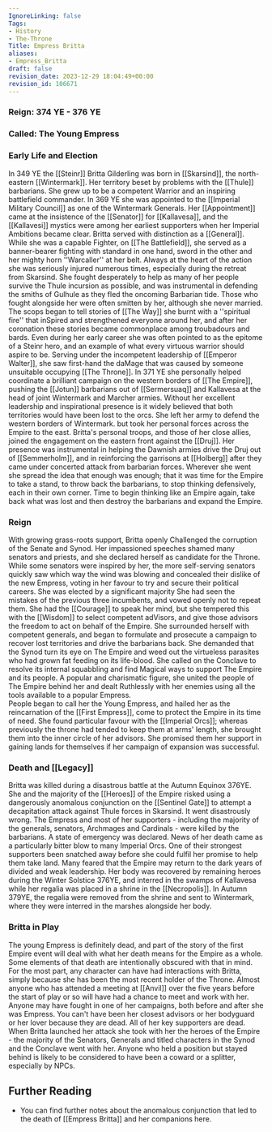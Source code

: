 ```yaml
---
IgnoreLinking: false
Tags:
- History
- The-Throne
Title: Empress Britta
aliases:
- Empress_Britta
draft: false
revision_date: 2023-12-29 18:04:49+00:00
revision_id: 106671
---
```


### Reign: 374 YE - 376 YE
### Called: The Young Empress
### Early Life and Election
In 349 YE the [[Steinr]] Britta Gilderling was born in [[Skarsind]], the north-eastern [[Wintermark]]. Her territory beset by problems with the [[Thule]] barbarians. She grew up to be a competent Warrior and an inspiring battlefield commander. 
In 369 YE she was appointed to the [[Imperial Military Council]] as one of the Wintermark Generals. Her [[Appointment]] came at the insistence of the [[Senator]] for [[Kallavesa]], and the [[Kallavesi]] mystics were among her earliest supporters when her Imperial Ambitions became clear. 
Britta served with distinction as a [[General]]. While she was a capable Fighter, on [[The Battlefield]], she served as a banner-bearer fighting with standard in one hand, sword in the other and her mighty horn ''Warcaller'' at her belt. Always at the heart of the action she was seriously injured numerous times, especially during the retreat from Skarsind. She fought desperately to help as many of her people survive the Thule incursion as possible, and was instrumental in defending the smiths of Gulhule as they fled the oncoming Barbarian tide. 
Those who fought alongside her were often smitten by her, although she never married. The scops began to tell stories of [[The Way]] she burnt with a ''spiritual fire'' that inSpired and strengthened everyone around her, and after her coronation these stories became commonplace among troubadours and bards. Even during her early career she was often pointed to as the epitome of a Steinr hero, and an example of what every virtuous warrior should aspire to be. 
Serving under the incompetent leadership of [[Emperor Walter]], she saw first-hand the daMage that was caused by someone unsuitable occupying [[The Throne]].
In 371 YE she personally helped coordinate a brilliant campaign on the western borders of [[The Empire]], pushing the [[Jotun]] barbarians out of [[Sermersuaq]] and Kallavesa at the head of joint Wintermark and Marcher armies. Without her excellent leadership and inspirational presence is it widely believed that both territories would have been lost to the orcs. She left her army to defend the western borders of Wintermark. but took her personal forces across the Empire to the east.
Britta's personal troops, and those of her close allies, joined the engagement on the eastern front against the [[Druj]]. Her presence was instrumental in helping the Dawnish armies drive the Druj out of [[Semmerholm]], and in reinforcing the garrisons at [[Holberg]] after they came under concerted attack from barbarian forces. 
Wherever she went she spread the idea that enough was enough; that it was time for the Empire to take a stand, to throw back the barbarians, to stop thinking defensively, each in their own corner. Time to begin thinking like an Empire again, take back what was lost and then destroy the barbarians and expand the Empire.
### Reign
With growing grass-roots support, Britta openly Challenged the corruption of the Senate and Synod. Her impassioned speeches shamed many senators and priests, and she declared herself as candidate for the Throne. While some senators were inspired by her, the more self-serving senators quickly saw which way the wind was blowing and concealed their dislike of the new Empress, voting in her favour to try and secure their political careers. She was elected by a significant majority
She had seen the mistakes of the previous three incumbents, and vowed openly not to repeat them. She had the [[Courage]] to speak her mind, but she tempered this with the [[Wisdom]] to select competent adVisors, and give those advisors the freedom to act on behalf of the Empire.
She surrounded herself with competent generals, and began to formulate and prosecute a campaign to recover lost territories and drive the barbarians back. She demanded that the Synod turn its eye on The Empire and weed out the virtueless parasites who had grown fat feeding on its life-blood. She called on the Conclave to resolve its internal squabbling and find Magical ways to support The Empire and its people.
A popular and charismatic figure, she united the people of The Empire behind her and dealt Ruthlessly with her enemies using all the tools available to a popular Empress.  
People began to call her the Young Empress, and hailed her as the reincarnation of the [[First Empress]], come to protect the Empire in its time of need.
She found particular favour with the [[Imperial Orcs]]; whereas previously the throne had tended to keep them at arms' length, she brought them into the inner circle of her advisors. She promised them her support in gaining lands for themselves if her campaign of expansion was successful.
### Death and [[Legacy]]
Britta was killed during a disastrous battle at the Autumn Equinox 376YE. She and the majority of the [[Heroes]] of the Empire risked using a dangerously anomalous conjunction on the [[Sentinel Gate]] to attempt a decapitation attack against Thule forces in Skarsind. It went disastrously wrong. The Empress and most of her supporters - including the majority of the generals, senators, Archmages and Cardinals - were killed by the barbarians. A state of emergency was declared.
News of her death came as a particularly bitter blow to many Imperial Orcs. One of their strongest supporters been snatched away before she could fulfil her promise to help them take land. 
Many feared that the Empire may return to the dark years of divided and weak leadership. Her body was recovered by remaining heroes during the Winter Solstice 376YE, and interred in the swamps of Kallavesa while her regalia was placed in a shrine in the [[Necropolis]].
In Autumn 379YE, the regalia were removed from the shrine and sent to Wintermark, where they were interred in the marshes alongside her body.
### Britta in Play
The young Empress is definitely dead, and part of the story of the first Empire event will deal with what her death means for the Empire as a whole. Some elements of that death are intentionally obscured with that in mind. For the most part, any character can have had interactions with Britta, simply because she has been the most recent holder of the Throne. 
Almost anyone who has attended a meeting at [[Anvil]] over the five years before the start of play or so will have had a chance to meet and work with her.
Anyone may have fought in one of her campaigns, both before and after she was Empress.
You can't have been her closest advisors or her bodyguard or her lover because they are dead. All of her key supporters are dead.
When Britta launched her attack she took with her the heroes of the Empire - the majority of the Senators, Generals and titled characters in the Synod and the Conclave went with her. Anyone who held a position but stayed behind is likely to be considered to have been a coward or a splitter, especially by NPCs.
## Further Reading
* You can find further notes about the anomalous conjunction that led to the death of [[Empress Britta]] and her companions here.